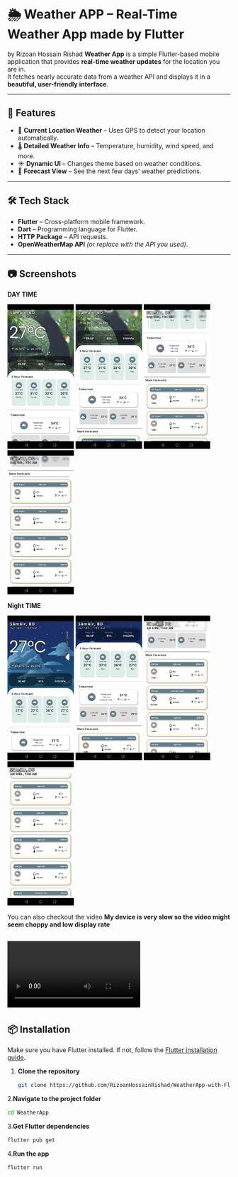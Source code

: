 # 🌦 Weather APP – Real-Time Weather App made by Flutter
by Rizoan Hossain Rishad 
**Weather App** is a simple Flutter-based mobile application that provides **real-time weather updates** for the location you are in.  
It fetches nearly accurate data from a weather API and displays it in a **beautiful, user-friendly interface**.

---

## 🚀 Features
- 📍 **Current Location Weather** – Uses GPS to detect your location automatically.
- 🌡 **Detailed Weather Info** – Temperature, humidity, wind speed, and more.
- ☀ **Dynamic UI** – Changes theme based on weather conditions.
- 📅 **Forecast View** – See the next few days’ weather predictions.

---

## 🛠 Tech Stack
- **Flutter** – Cross-platform mobile framework.
- **Dart** – Programming language for Flutter.
- **HTTP Package** – API requests.
- **OpenWeatherMap API** *(or replace with the API you used)*.

---

## 📷 Screenshots
**DAY TIME**

<p float="left">
  <img src="https://github.com/RizoanHossainRishad/WeatherApp-with-Flutter/blob/main/Screenshots_and_Project_demo/Day/d1.jpg" width="150" />
  <img src="https://github.com/RizoanHossainRishad/WeatherApp-with-Flutter/blob/main/Screenshots_and_Project_demo/Day/d2.jpg" width="150" />
  <img src="https://github.com/RizoanHossainRishad/WeatherApp-with-Flutter/blob/main/Screenshots_and_Project_demo/Day/d3.jpg" width="150" />
  <img src="https://github.com/RizoanHossainRishad/WeatherApp-with-Flutter/blob/main/Screenshots_and_Project_demo/Day/d4.jpg" width="150" />
</p>

**Night TIME**

<p float="left">
  <img src="https://github.com/RizoanHossainRishad/WeatherApp-with-Flutter/blob/main/Screenshots_and_Project_demo/Night/1.jpg" width="150" />
  <img src="https://github.com/RizoanHossainRishad/WeatherApp-with-Flutter/blob/main/Screenshots_and_Project_demo/Night/2.jpg" width="150" />
  <img src="https://github.com/RizoanHossainRishad/WeatherApp-with-Flutter/blob/main/Screenshots_and_Project_demo/Night/3.jpg" width="150" />
  <img src="https://github.com/RizoanHossainRishad/WeatherApp-with-Flutter/blob/main/Screenshots_and_Project_demo/Night/4.jpg" width="150" />
</p>

You can also checkout the video **My device is very slow so the video might seem choppy and low display rate**

![video_link](https://github.com/RizoanHossainRishad/WeatherApp-with-Flutter/blob/main/Screenshots_and_Project_demo/Project%20Daytime%20video.mp4)
---

## 📦 Installation
Make sure you have Flutter installed. If not, follow the [Flutter installation guide](https://docs.flutter.dev/get-started/install).
1. **Clone the repository**
   ```bash
   git clone https://github.com/RizoanHossainRishad/WeatherApp-with-Flutter.git
   ```
2.**Navigate to the project folder**
   ```bash
   cd WeatherApp
   ```
3.**Get Flutter dependencies**
   ```bash
   flutter pub get
   ```
4.**Run the app**
   ```bash
   flutter run
  ```
